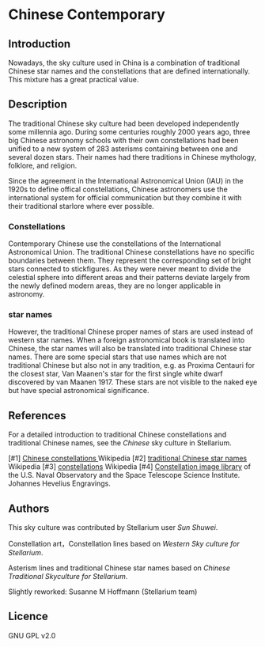 # Chinese Contemporary

## Introduction

Nowadays, the sky culture used in China is a combination of traditional Chinese star names and the constellations that are defined internationally. This mixture has a great practical value.

## Description

The traditional Chinese sky culture had been developed independently some millennia ago. During some centuries roughly 2000 years ago, three big Chinese astronomy schools with their own constellations had been unified to a new system of 283 asterisms containing between one and several dozen stars. Their names had there traditions in Chinese mythology, folklore, and religion. 

Since the agreement in the International Astronomical Union (IAU) in the 1920s to define offical constellations, Chinese astronomers use the international system for official communication but they combine it with their traditional starlore where ever possible. 

### Constellations

Contemporary Chinese use the constellations of the International Astronomical Union. The traditional Chinese constellations have no specific boundaries between them. They represent the corresponding set of bright stars connected to stickfigures. As they were never meant to divide the celestial sphere into different areas and their patterns deviate largely from the newly defined modern areas, they are no longer applicable in astronomy.

### star names

However, the traditional Chinese proper names of stars are used instead of western star names. When a foreign astronomical book is translated into Chinese, the star names will also be translated into traditional Chinese star names. There are some special stars that use names which are not traditional Chinese but also not in any tradition, e.g. as Proxima Centauri for the closest star, Van Maanen's star for the first single white dwarf discovered by van Maanen 1917. These stars are not visible to the naked eye but have special astronomical significance. 

## References

For a detailed introduction to traditional Chinese constellations and traditional Chinese names, see the _Chinese_ sky culture in Stellarium. 

[#1]   [Chinese constellations ](http://en.wikipedia.org/wiki/Chinese_constellations) Wikipedia
[#2]   [traditional Chinese star names](https://en.wikipedia.org/wiki/Traditional_Chinese_star_names) Wikipedia
[#3]   [constellations](http://en.wikipedia.org/wiki/Constellation) Wikipedia
[#4]   [Constellation image library](http://hubblesource.stsci.edu/sources/illustrations/constellations/) of the U.S. Naval Observatory and the Space Telescope Science Institute. Johannes Hevelius Engravings.

## Authors

This sky culture was contributed by Stellarium user _Sun Shuwei_.

Constellation art，Constellation lines based on _Western Sky culture for Stellarium_.

Asterism lines and traditional Chinese star names based on _Chinese Traditional Skyculture for Stellarium_.

Slightly reworked: Susanne M Hoffmann (Stellarium team)

## Licence

GNU GPL v2.0
